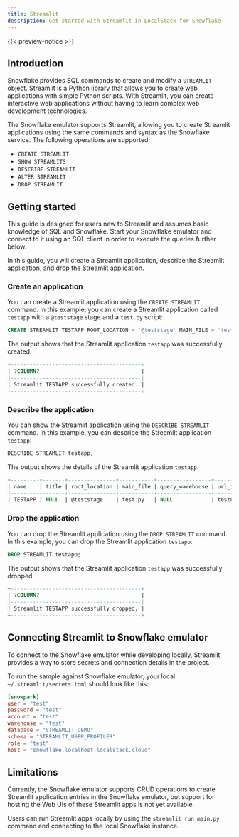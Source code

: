```yaml
---
title: Streamlit
description: Get started with Streamlit in LocalStack for Snowflake
---
```


{{< preview-notice >}}

## Introduction

Snowflake provides SQL commands to create and modify a `STREAMLIT` object. Streamlit is a Python library that allows you to create web applications with simple Python scripts. With Streamlit, you can create interactive web applications without having to learn complex web development technologies.

The Snowflake emulator supports Streamlit, allowing you to create Streamlit applications using the same commands and syntax as the Snowflake service. The following operations are supported:

- `CREATE STREAMLIT`
- `SHOW STREAMLITS`
- `DESCRIBE STREAMLIT`
- `ALTER STREAMLIT`
- `DROP STREAMLIT`

## Getting started

This guide is designed for users new to Streamlit and assumes basic knowledge of SQL and Snowflake. Start your Snowflake emulator and connect to it using an SQL client in order to execute the queries further below.

In this guide, you will create a Streamlit application, describe the Streamlit application, and drop the Streamlit application.

### Create an application

You can create a Streamlit application using the `CREATE STREAMLIT` command. In this example, you can create a Streamlit application called `testapp` with a `@teststage` stage and a `test.py` script:

```sql
CREATE STREAMLIT TESTAPP ROOT_LOCATION = '@teststage' MAIN_FILE = 'test.py';
```

The output shows that the Streamlit application `testapp` was successfully created.

```sql
+-----------------------------------------+                                     
| ?COLUMN?                                |
|-----------------------------------------|
| Streamlit TESTAPP successfully created. |
+-----------------------------------------+
```

### Describe the application

You can show the Streamlit application using the `DESCRIBE STREAMLIT` command. In this example, you can describe the Streamlit application `testapp`:

```sql
DESCRIBE STREAMLIT testapp;
```

The output shows the details of the Streamlit application `testapp`.

```sql
+---------+-------+---------------+-----------+-----------------+---------+------------------+---------------+
| name    | title | root_location | main_file | query_warehouse | url_id  | default_packages | user_packages |
|---------+-------+---------------+-----------+-----------------+---------+------------------+---------------|
| TESTAPP | NULL  | @teststage    | test.py   | NULL            | testurl | ...              |               |
```

### Drop the application

You can drop the Streamlit application using the `DROP STREAMLIT` command. In this example, you can drop the Streamlit application `testapp`:

```sql
DROP STREAMLIT testapp;
```

The output shows that the Streamlit application `testapp` was successfully dropped.

```sql
+-----------------------------------------+                                     
| ?COLUMN?                                |
|-----------------------------------------|
| Streamlit TESTAPP successfully dropped. |
+-----------------------------------------+
```

## Connecting Streamlit to Snowflake emulator

To connect to the Snowflake emulator while developing locally, Streamlit provides a way to store secrets and connection details in the project.

To run the sample against Snowflake emulator, your local `~/.streamlit/secrets.toml` should look like this:

```toml
[snowpark]
user = "test"
password = "test"
account = "test"
warehouse = "test"
database = "STREAMLIT_DEMO"
schema = "STREAMLIT_USER_PROFILER"
role = "test"
host = "snowflake.localhost.localstack.cloud"
```

## Limitations

Currently, the Snowflake emulator supports CRUD operations to create Streamlit application entries in the Snowflake emulator, but support for hosting the Web UIs of these Streamlit apps is not yet available.

Users can run Streamlit apps locally by using the `streamlit run main.py` command and connecting to the local Snowflake instance.